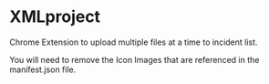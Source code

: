 # XMLproject
Chrome Extension to upload multiple files at a time to incident list.

You will need to remove the Icon Images that are referenced in the manifest.json file.
